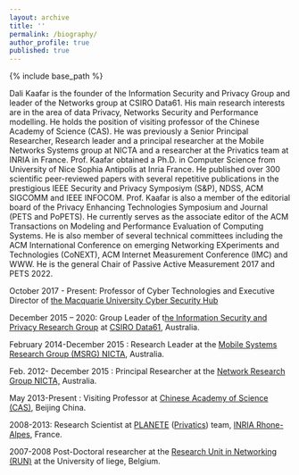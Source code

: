 ```yaml
---
layout: archive
title: ''
permalink: /biography/
author_profile: true
published: true
---
```


{% include base_path %}

Dali Kaafar is the founder of the Information Security and Privacy Group and leader of the Networks group at CSIRO Data61. His main research interests are in the area of data Privacy, Networks Security and Performance modelling. He holds the position of visiting professor of the Chinese Academy of Science (CAS). He was previously a Senior Principal Researcher, Research leader and a principal researcher at the Mobile Networks Systems group at NICTA and a researcher at the Privatics team at INRIA in France. Prof. Kaafar obtained a Ph.D. in Computer Science from University of Nice Sophia Antipolis at Inria France. He published over 300 scientific peer-reviewed papers with several repetitive publications in the prestigious IEEE Security and Privacy Symposiym (S&P), NDSS, ACM SIGCOMM and IEEE INFOCOM. Prof. Kaafar is also a member of the editorial board of the Privacy Enhancing Technologies Symposium and Journal (PETS and PoPETS). He currently serves as the associate editor of the ACM Transactions on Modeling and Performance Evaluation of Computing Systems. He is also member of several technical committees including the ACM International Conference on emerging Networking EXperiments and Technologies (CoNEXT), ACM Internet Measurement Conference (IMC) and WWW. He is the general Chair of Passive Active Measurement 2017 and PETS 2022.

October 2017 - Present: Professor of Cyber Technologies and Executive Director of [the Macquarie University Cyber Security Hub](http://www.mq.edu.au/about/about-the-university/offices-and-units/optus-macquarie-university-cyber-hub)

December 2015 – 2020: Group Leader of t[he Information Security and Privacy Research Group](https://research.csiro.au/isp/) at [CSIRO Data61](https://data61.csiro.au), Australia.

February 2014-December 2015 : Research Leader at the [Mobile Systems Research Group (MSRG) NICTA](https://en.wikipedia.org/wiki/NICTA), Australia.

Feb. 2012- December 2015 : Principal Researcher at the [Network Research Group NICTA,](https://en.wikipedia.org/wiki/NICTA) Australia.

May 2013-Present : Visiting Professor at [Chinese Academy of Science (CAS)](https://www.mq.edu.au/about/about-the-university/offices-and-units/optus-macquarie-university-cyber-security-hub/news-and-events/news2/news/cas-award-dali-kaafar), Beijing China.

2008-2013: Research Scientist at [PLANETE](http://planete.inria.fr) ([Privatics](https://team.inria.fr/privatics/)) team, [INRIA Rhone-Alpes](https://www.inria.fr/en/centre-inria-grenoble-rhone-alpes), France.

2007-2008 Post-Doctoral researcher at the [Research Unit in Networking (RUN)](http://www.run.montefiore.ulg.ac.be) at the University of liege, Belgium.
